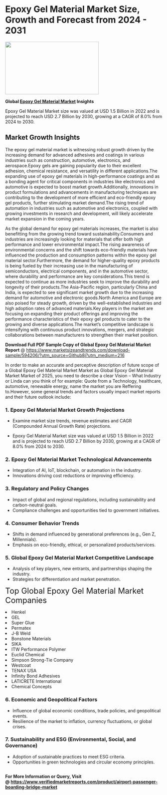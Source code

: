 <H1>Epoxy Gel Material Market Size, Growth and Forecast from 2024 - 2031</H1><img class="aligncenter size-medium wp-image-584254" src="https://thirdeyenews.in/wp-content/uploads/2024/09/Global-Market-Research-300x168.jpeg" alt="" width="300" height="168" /><p><strong>Global&nbsp;<a href="https://www.marketsizeandtrends.com/download-sample/594206/?utm_source=Github8j?utm_medium=216">Epoxy Gel Material Market</a> Insights</strong></p><p>Epoxy Gel Material Market size was valued at USD 1.5 Billion in 2022 and is projected to reach USD 2.7 Billion by 2030, growing at a CAGR of 8.0% from 2024 to 2030.</p><p><h2>Market Growth Insights</h2> <p>The epoxy gel material market is witnessing robust growth driven by the increasing demand for advanced adhesives and coatings in various industries such as construction, automotive, electronics, and aerospace.Epoxy gels are gaining popularity due to their excellent adhesion, chemical resistance, and versatility in different applications.The expanding use of epoxy gel materials in high-performance coatings and as a bonding agent for critical components in industries like electronics and automotive is expected to boost market growth.Additionally, innovations in product formulations and advancements in manufacturing techniques are contributing to the development of more efficient and eco-friendly epoxy gel products, further stimulating market demand.The rising trend of automation in industries such as automotive and electronics, coupled with growing investments in research and development, will likely accelerate market expansion in the coming years.</p> <p>As the global demand for epoxy gel materials increases, the market is also benefitting from the growing trend toward sustainability.Consumers and industries are increasingly looking for materials that offer both high performance and lower environmental impact.The rising awareness of environmental concerns and the shift towards eco-friendly materials have influenced the production and consumption patterns within the epoxy gel material sector.Furthermore, the demand for higher-quality epoxy products is being fueled by their increasing use in the manufacturing of semiconductors, electrical components, and in the automotive sector, where durability and performance are key considerations.This trend is expected to continue as more industries seek to improve the durability and longevity of their products.The Asia-Pacific region, particularly China and India, is expected to see significant market growth due to the increasing demand for automotive and electronic goods.North America and Europe are also poised for steady growth, driven by the well-established industries and high adoption rates of advanced materials.Key players in the market are focusing on expanding their product offerings and improving the performance characteristics of their epoxy gel products to cater to the growing and diverse applications.The market’s competitive landscape is intensifying with continuous product innovations, mergers, and strategic collaborations between manufacturers to strengthen their market position.<p><span class=""><strong>Download Full PDF Sample Copy of Global Epoxy Gel Material Market Report</strong> @ <a href="https://www.marketsizeandtrends.com/download-sample/594206/?utm_source=Github8j?utm_medium=216" target="_blank">https://www.marketsizeandtrends.com/download-sample/594206/?utm_source=Github8j?utm_medium=216</a></span></p><p>In order to make an accurate and perceptive description of future scope of a Global&nbsp;Epoxy Gel Material Market Market as Global&nbsp;Epoxy Gel Material Market Market of 2025, you need to describe a clear Vision &ndash; What Industry or Linda can you think of for example: Quote from a Technology, healthcare, automotive, renewable energy, name the market you are Reffering to.However, some general trends and factors usually impact market reports and their future outlook include:</p><h3>1.&nbsp;<strong>Epoxy Gel Material Market Growth Projections</strong></h3><ul><li>Examine market size trends, revenue estimates and CAGR (Compounded Annual Growth Rate) projections.</li><li><p>Epoxy Gel Material Market size was valued at USD 1.5 Billion in 2022 and is projected to reach USD 2.7 Billion by 2030, growing at a CAGR of 8.0% from 2024 to 2030.</p></li></ul><h3>2.&nbsp;<strong>Epoxy Gel Material Market Technological Advancements</strong></h3><ul><li>Integration of AI, IoT, blockchain, or automation in the industry.</li><li>Innovations driving cost reductions or improving efficiency.</li></ul><h3>3.&nbsp;<strong>Regulatory and Policy Changes</strong></h3><ul><li>Impact of global and regional regulations, including sustainability and carbon-neutral goals.</li><li>Compliance challenges and opportunities tied to government initiatives.</li></ul><h3>4.&nbsp;<strong>Consumer Behavior Trends</strong></h3><ul><li>Shifts in demand influenced by generational preferences (e.g., Gen Z, Millennials).</li><li>Emphasis on eco-friendly, ethical, or personalized products/services.</li></ul><h3>5.&nbsp;<strong>Global Epoxy Gel Material Market Competitive Landscape</strong></h3><ul><li>Analysis of key players, new entrants, and partnerships shaping the industry.</li><li>Strategies for differentiation and market penetration.</li></ul><p data-pm-slice="1 1 []"><span style="color: inherit; font-family: inherit; font-size: 25px;">Top Global Epoxy Gel Material Market Companies</span></p><div class="" data-test-id=""><p><li>Henkel</li><li> GEL</li><li> Super Glue</li><li> Permatex</li><li> J-B Weld</li><li> Bonstone Materials</li><li> SIKA</li><li> ITW Performance Polymer</li><li> Euclid Chemical</li><li> Simpson Strong-Tie Company</li><li> Westcoat</li><li> TENAX USA</li><li> Infinity Bond Adhesives</li><li> LATICRETE International</li><li> Chemical Concepts</li></p></div><h3>6.&nbsp;<strong>Economic and Geopolitical Factors</strong></h3><ul><li>Influence of global economic conditions, trade policies, and geopolitical events.</li><li>Resilience of the market to inflation, currency fluctuations, or global crises.</li></ul><h3>7.&nbsp;<strong>Sustainability and ESG (Environmental, Social, and Governance)</strong></h3><ul><li>Adoption of sustainable practices to meet ESG criteria.</li><li>Opportunities in green technologies and circular economy principles.</li></ul><h2><strong style="font-size: 14px;">For More Information or Query, Visit @&nbsp;</strong><a style="background-color: #ffffff; font-size: 14px;" href="https://www.marketsizeandtrends.com/report/epoxy-gel-material-market/" target="_blank">https://www.verifiedmarketreports.com/product/airport-passenger-boarding-bridge-market</a></h2>